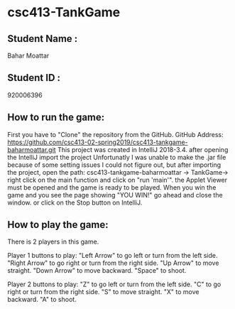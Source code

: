 # csc413-TankGame

## Student Name :
Bahar Moattar

## Student ID :
920006396

## How to run the game:
First you have to "Clone" the repository from the GitHub.
GitHub Address:
https://github.com/csc413-02-spring2019/csc413-tankgame-baharmoattar.git
This project was created in IntelliJ 2018-3.4. after opening the IntelliJ import the project
Unfortunatly I was unable to make the .jar file because of some setting issues I could not figure out, but after importing the project, open the path: csc413-tankgame-baharmoattar -> TankGame-> right click on the main function and click on "run 'main'". the Applet Viewer must be opened and the game is ready to be played.
When you win the game and you see the page showing "YOU WIN!" go ahead and close the window. or click on the Stop button on IntelliJ.

## How to play the game:
There is 2 players in this game.

Player 1 buttons to play:
"Left Arrow" to go left or turn from the left side.
"Right Arrow" to go right or turn from the right side. 
"Up Arrow" to move straight.
"Down Arrow" to move backward. 
"Space" to shoot. 

Player 2 buttons to play:
"Z" to go left or turn from the left side.
"C" to go right or turn from the right side.
"S" to move straight.
"X" to move backward.
"A" to shoot. 


